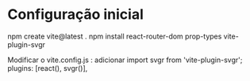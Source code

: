 # Configuração inicial 

npm create vite@latest .
npm install react-router-dom prop-types vite-plugin-svgr

Modificar o vite.config.js : adicionar 
  import svgr from 'vite-plugin-svgr';
  plugins: [react(), svgr()],
